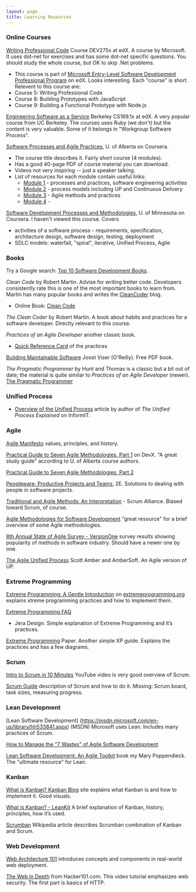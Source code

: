```yaml
---
layout: page
title: Learning Resources
---
```


### Online Courses

[Writing Professional Code](https://courses.edx.org/courses/course-v1:Microsoft+DEV275x+2T2017) Course DEV275x at edX.  A course by Microsoft. It uses dot-net for exercises and has some dot-net specific questions.  You should study the whole course, but OK to skip .Net problems.
  * This course is part of [Microsoft Entry-Level Software Development Professional Program](https://www.edx.org/microsoft-professional-program-entry-level-software) on edX.  Looks interesting. Each "course" is short. Relevent to this course are:
  * Course 5: Writing Professional Code
  * Course 8: Building Prototypes with JavaScript
  * Course 9: Building a Functional Prototype with Node.js

[Engineering Software as a Service](https://courses.edx.org/courses/BerkeleyX/CS_CS169.1x/1T2014/course/) Berkeley CS169.1x at edX.  A very popular course from UC Berkeley.  The courses uses Ruby (we don't) but the content is very valuable.  Some of it belongs in "Workgroup Software Process".

[Software Processes and Agile Practices](https://www.coursera.org/learn/software-processes-and-agile-practices), U. of Alberta on Coursera. 
  * The course title describes it.  Fairly short course (4 modules).
  * Has a good 40-page PDF of course material you can download.
  * Videos not very inspiring -- just a speaker talking.
  * List of resources for each module contain useful links:
    - [Module 1](https://www.coursera.org/learn/software-processes-and-agile-practices/resources/bSF4Y) - processes and practices, software engineering activities
    - [Module 2](https://www.coursera.org/learn/software-processes-and-agile-practices/resources/oxN4J) - process models including UP and Continuous Delivery
    - [Module 3](https://www.coursera.org/learn/software-processes-and-agile-practices/resources/LeuQL) - Agile methods and practices
    - [Module 4](https://www.coursera.org/learn/software-processes-and-agile-practices/resources/UWBx1) -

[Software Development Processes and Methodologies](https://www.coursera.org/learn/software-processes/), U. of Minnesota on Coursera. I haven't viewed this course. Covers 
 * activities of a software process - requirements, specification, architecture design, software design, testing, deployment
 * SDLC models: waterfall, "spiral", iterative, Unified Process, Agile



### Books

Try a Google search: [Top 10 Software Development Books](https://www.google.co.th/search?q=top+10+software+development+books&oq=top+10+software+development+books).

*Clean Code* by Robert Martin.  Advise for writing better code. Developers consistently rate this is one of the most important books to learn from.  Martin has many popular books and writes the [CleanCoder](http://cleancoder.com) blog.  
  * Online Book: [Clean Code](https://www.investigatii.md/uploads/resurse/Clean_Code.pdf)

*The Clean Coder* by Robert Martin.  A book about habits and practices for a software developer. Directly relevant to this course.

*Practices of an Agile Developer* another classic book.
  * [Quick Reference Card](https://media.pragprog.com/titles/pad/PAD-pulloutcard.pdf) of the practices

[Building Maintainable Software](http://moka.labunix.uqam.ca/~tremblay/MGL7460/Liens/Building_Maintainable_Software_SIG.pdf) Joost Viser (O'Reilly). Free PDF book.

*The Pragmatic Programmer* by Hunt and Thomas is a classic but a bit out of date; the material is quite similar to *Practices of an Agile Developer* (newer). [The Pragmatic Programmer](https://www.nceclusters.no/globalassets/filer/nce/diverse/the-pragmatic-programmer.pdf)



### Unified Process

* [Overview of the Unified Process](http://www.informit.com/articles/article.aspx?p=24671) article by author of *The Unified Process Explained* on InformIT.

### Agile 

[Agile Manifesto](http://www.agilemanifesto.org/) values, principles, and history.

[Practical Guide to Seven Agile Methodologies, Part 1](http://www.devx.com/architect/Article/32761) on DevX.  "A great study guide" according to U. of Alberta course authors.

[Practical Guide to Seven Agile Methodologies, Part 2](http://www.devx.com/architect/Article/32836)


[Peopleware: Productive Projects and Teams](https://www.amazon.com/Peopleware-Productive-Projects-Teams-Second/dp/0932633439), 2E. Solutions to dealing with people in software projects. 

[Traditional and Agile Methods: An Interpretation](https://www.scrumalliance.org/community/articles/2013/january/traditional-and-agile-methods-an-interpretation) - Scrum Alliance. Biased toward Scrum, of course. 

[Agile Methodologies for Software Development](https://www.versionone.com/agile-101/agile-methodologies/)
"great resource" for a brief overview of some Agile methodologies. 

[8th Annual State of Agile Survey - VersionOne](https://www.versionone.com/pdf/2013-state-of-agile-survey.pdf)
survey results showing popularity of methods in software industry.  Should have a newer one by one.

[The Agile Unified Process](http://www.ambysoft.com/unifiedprocess/agileUP.html) Scott Amber and AmberSoft. An Agile version of UP. 

### Extreme Programming

[Extreme Programming: A Gentle Introduction](http://www.extremeprogramming.org/)
on [extremeprogramming.org](http://www.extremeprogramming.org/) explains xtreme programming practices and how to implement them.

[Extreme Programming FAQ](http://www.jera.com/techinfo/xpfaq.html)
- Jera Design.  Simple explanation of Extreme Programming and it’s practices.

[Extreme Programming](http://www.umsl.edu/~sauter/analysis/f06Papers/Hutagalung/) Paper.  Another simple XP guide. Explains the practices and has a few diagrams. 


### Scrum

[Intro to Scrum in 10 Minutes](https://www.youtube.com/watch?v=XU0llRltyFM) YouTube video is very good overview of Scrum.

[Scrum Guide](http://www.scrumguides.org/) description of Scrum and how to do it. Missing: Scrum board, task sizes, measuring progress.


### Lean Development

[Lean Software Development] (https://msdn.microsoft.com/en-us/library/hh533841.aspx) (MSDN) Microsoft uses Lean. Includes many practices of Scrum. 

[How to Manage the "7 Wastes" of Agile Software Development](https://www.scrumalliance.org/community/articles/2013/september/how-to-manage-the-7-wastes%E2%80%9D-of-agile-software-deve)

[Lean Software Development: An Agile Toolkit](https://www.amazon.com/Lean-Software-Development-Agile-Toolkit/dp/0321150783) book my Mary Poppendieck. The "ultimate resource" for Lean.


### Kanban

[What is Kanban? Kanban Blog](http://kanbanblog.com/explained/) site explains what Kanban is and how to implement it. Good visuals.

[What is Kanban? - LeanKit](https://leankit.com/learn/kanban/what-is-kanban/) A brief explanation of Kanban, history, principles, how it’s used.

[Scrumban](https://en.wikipedia.org/wiki/Scrumban)
Wikipedia article describes Scrumban combination of Kanban and Scrum.


### Web Development

[Web Architecture 101](https://engineering.videoblocks.com/web-architecture-101-a3224e126947) introduces concepts and components in real-world web deployment.

[The Web in Depth](https://www.hacker101.com/sessions/web_in_depth) from Hacker101.com. This video tutorial emphasizes web security. The first part is basics of HTTP.
